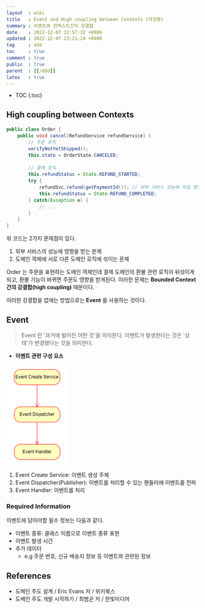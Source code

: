 ```yaml
---
layout  : wiki
title   : Event and High coupling between Contexts (작성중)
summary : 이벤트와 컨텍스트간의 강결합
date    : 2022-12-07 22:57:32 +0900
updated : 2022-12-07 23:21:24 +0900
tag     : ddd
toc     : true
comment : true
public  : true
parent  : [[/ddd]]
latex   : true
---
```

* TOC
{:toc}

## High coupling between Contexts

```java
public class Order {
    public void cancel(RefundService refundService) {
        // 주문 로직
        verifyNotYetShipped();
        this.state = OrderState.CANCELED;
        
        // 결제 로직
        this.refundStatus = State.REFUND_STARTED;
        try {
            refundSvc.refund(getPaymentId()); // 외부 서비스 성능에 직접 영향을 받는다.
            this.refundStatus = State.REFUND_COMPLETED;
        } catch(Exception e) {
            // ...
        }
    }
}
```

위 코드는 2가지 문제점이 있다.

1. 외부 서비스의 성능에 영향을 받는 문제
2. 도메인 객체에 서로 다른 도메인 로직에 섞이는 문제

Order 는 주문을 표현하는 도메인 객체인데 결제 도메인의 환불 관련 로직이 뒤섞이게 되고, 환불 기능이 바뀌면 주문도 영향을 받게된다. 이러한 문제는 __Bounded Context 간의 강결합(high coupling)__ 때문이다.

이러한 강결합을 없애는 방법으로는 __Event__ 를 사용하는 것이다.

## Event

> Event 란 '과거에 벌어진 어떤 것'을 의미한다. 이벤트가 발생한다는 것은 '상태'가 변경됐다는 것을 의미한다.

- __이벤트 관련 구성 요소__

![](/resource/wiki/ddd-event/event.png)

1. Event Create Service: 이벤트 생성 주체
2. Event Dispatcher(Publisher): 이벤트를 처리할 수 있는 핸들러에 이벤트를 전파
3. Event Handler: 이벤트를 처리

### Required Information

이벤트에 담아야할 필수 정보는 다음과 같다.
- 이벤트 종류: 클래스 이름으로 이벤트 종류 표현
- 이벤트 발생 시간
- 추가 데이터
  - e.g 주문 번호, 신규 배송지 정보 등 이벤트와 관련된 정보

## References

- 도메인 주도 설계 / Eric Evans 저 / 위키북스
- 도메인 주도 개발 시작하기 / 최범균 저 / 한빛미디어